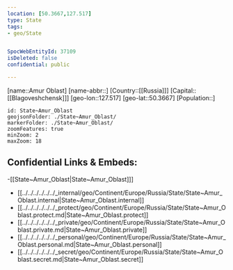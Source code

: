 ```yaml
---
location: [50.3667,127.517]
type: State
tags:
- geo/State


SpocWebEntityId: 37109
isDeleted: false
confidential: public

---
```

[name::Amur Oblast]
[name-abbr::]
[Country::[[Russia]]]
[Capital::[[Blagoveshchensk]]]
[geo-lon::127.517]
[geo-lat::50.3667]
[Population::]



```leaflet
id: State~Amur_Oblast
geojsonFolder: ./State~Amur_Oblast/
markerFolder: ./State~Amur_Oblast/
zoomFeatures: true 
minZoom: 2 
maxZoom: 18
```


## Confidential Links & Embeds: 
-[[State~Amur_Oblast|State~Amur_Oblast]]] 
- [[../../../../../../_internal/geo/Continent/Europe/Russia/State/State~Amur_Oblast.internal|State~Amur_Oblast.internal]] 
- [[../../../../../../_protect/geo/Continent/Europe/Russia/State/State~Amur_Oblast.protect.md|State~Amur_Oblast.protect]] 
- [[../../../../../../_private/geo/Continent/Europe/Russia/State/State~Amur_Oblast.private.md|State~Amur_Oblast.private]] 
- [[../../../../../../_personal/geo/Continent/Europe/Russia/State/State~Amur_Oblast.personal.md|State~Amur_Oblast.personal]] 
- [[../../../../../../_secret/geo/Continent/Europe/Russia/State/State~Amur_Oblast.secret.md|State~Amur_Oblast.secret]] 
